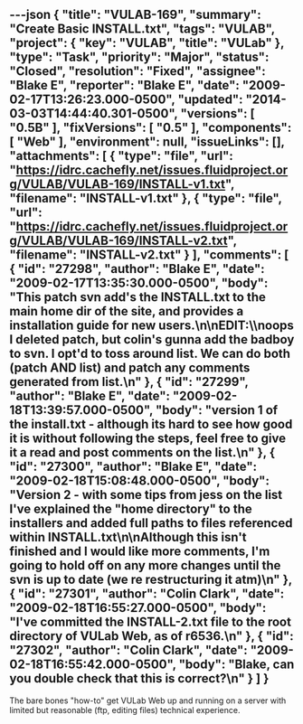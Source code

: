 ---json
{
  "title": "VULAB-169",
  "summary": "Create Basic INSTALL.txt",
  "tags": "VULAB",
  "project": {
    "key": "VULAB",
    "title": "VULab"
  },
  "type": "Task",
  "priority": "Major",
  "status": "Closed",
  "resolution": "Fixed",
  "assignee": "Blake E",
  "reporter": "Blake E",
  "date": "2009-02-17T13:26:23.000-0500",
  "updated": "2014-03-03T14:44:40.301-0500",
  "versions": [
    "0.5B"
  ],
  "fixVersions": [
    "0.5"
  ],
  "components": [
    "Web"
  ],
  "environment": null,
  "issueLinks": [],
  "attachments": [
    {
      "type": "file",
      "url": "https://idrc.cachefly.net/issues.fluidproject.org/VULAB/VULAB-169/INSTALL-v1.txt",
      "filename": "INSTALL-v1.txt"
    },
    {
      "type": "file",
      "url": "https://idrc.cachefly.net/issues.fluidproject.org/VULAB/VULAB-169/INSTALL-v2.txt",
      "filename": "INSTALL-v2.txt"
    }
  ],
  "comments": [
    {
      "id": "27298",
      "author": "Blake E",
      "date": "2009-02-17T13:35:30.000-0500",
      "body": "This patch svn add's the INSTALL.txt to the main home dir of the site, and provides a installation guide for new users.\n\nEDIT:\\\n**oops** I deleted patch, but colin's gunna add the badboy to svn. I opt'd to toss around list. We can do both (patch AND list) and patch any comments generated from list.\n"
    },
    {
      "id": "27299",
      "author": "Blake E",
      "date": "2009-02-18T13:39:57.000-0500",
      "body": "version 1 of the install.txt - although its hard to see how good it is without following the steps, feel free to give it a read and post comments on the list.\n"
    },
    {
      "id": "27300",
      "author": "Blake E",
      "date": "2009-02-18T15:08:48.000-0500",
      "body": "Version 2 - with some tips from jess on the list I've explained the \"home directory\" to the installers and added full paths to files referenced within INSTALL.txt\n\nAlthough this isn't finished and I would like more comments, I'm going to hold off on any more changes until the svn is up to date (we re restructuring it atm)\n"
    },
    {
      "id": "27301",
      "author": "Colin Clark",
      "date": "2009-02-18T16:55:27.000-0500",
      "body": "I've committed the INSTALL-2.txt file to the root directory of VULab Web, as of r6536.\n"
    },
    {
      "id": "27302",
      "author": "Colin Clark",
      "date": "2009-02-18T16:55:42.000-0500",
      "body": "Blake, can you double check that this is correct?\n"
    }
  ]
}
---
The bare bones "how-to" get VULab Web up and running on a server with limited but reasonable (ftp, editing files) technical experience.

        